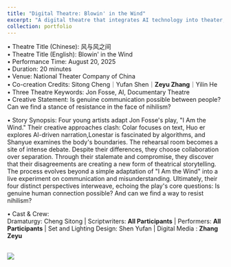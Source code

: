 ```yaml
---
title: "Digital Theatre: Blowin' in the Wind"
excerpt: "A digital theatre that integrates AI technology into theater, performed at the National Theatre Company of China on August 20, 2025.<br/><img src='/images/plum_rain.JPG'>"
collection: portfolio
---
```


• Theatre Title (Chinese): 风与风之间 <br> 
• Theatre Title (English): Blowin' in the Wind <br> 
• Performance Time: August 20, 2025 <br> 
• Duration: 20 minutes <br> 
• Venue:  National Theater Company of China <br> 
• Co-creation Credits: Sitong Cheng｜Yufan Shen｜**Zeyu Zhang**｜Yilin He <br> 
• Three Theatre Keywords: Jon Fosse, AI, Documentary Theatre <br> 
• Creative Statement: Is genuine communication possible between people? Can we find a stance of resistance in the face of nihilism? <br> 

• Story Synopsis: Four young artists adapt Jon Fosse's play, "I Am the Wind." Their creative approaches clash: Colar focuses on text, Huo er explores AI-driven narration,Lonestar is fascinated by algorithms, and Shanyue examines the body's boundaries. The rehearsal room becomes a site of intense debate. Despite their differences, they choose collaboration over separation.
Through their stalemate and compromise, they discover that their disagreements are creating a new form of theatrical storytelling. The process evolves beyond a simple adaptation of "I Am the Wind" into a live experiment on communication and misunderstanding. Ultimately, their four distinct perspectives interweave, echoing the play's core questions: Is genuine human connection possible? And can we find a way to resist nihilism? <br>

• Cast & Crew: <br>
Dramaturgy: Cheng Sitong | Scriptwriters: **All Participants** | Performers: **All Participants** | Set and Lighting Design: Shen Yufan | Digital Media : **Zhang Zeyu** <br>


<br/><img src='/images/drama_meiyu.png'>
